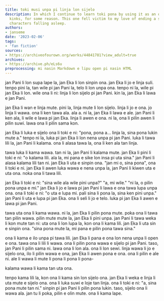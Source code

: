 ```yaml
---
title: toki musi unpa pi linja lon sijelo
description: In which I continue to learn toki pona by using it as an outlet for my
  kinks, for some reason. This one fell victim to my love of ending a story with the
  characters falling asleep.
authors:
- janseme
date: '2023-02-06'
tags:
- 'fan fiction'
sources:
- https://archiveofourown.org/works/44841781?view_adult=true
archives:
- https://archive.ph/eLs6u
preprocessing: mi nasin Markdown e lipu open pi nasin HTML
---
```


jan Pani li lon supa lape la, jan Eka li lon sinpin ona. jan Eka li jo e linja suli. tenpo pini la, tan wile pi jan Pani la, telo li lon unpa ona. tenpo ni la, wile pi jan Eka li lon. wile ona li ni: linja li lon sijelo pi jan Pani. kin la, jan Eka li lawa e jan Pani.

jan Eka li wan e linja mute. pini la, linja mute li lon sijelo. linja li jo e ona. jo linja li wawa. ona li ken tawa ala. ala a. ni la, jan Eka li lawa e ale. jan Pani li ken ala, li wile e lawa pi jan Eka. linja li awen e ona. ni la, ona li pilin awen li pilin suwi. lawa ona li pilin sama kon.

jan Eka li luka e sijelo ona li toki e ni: "pona, pona a... linja la, sina pona lukin mute a." tenpo ni la, luka pi jan Eka li lon nena unpa pi jan Pani. luka li tawa lili la, jan Pani li kalama. ona li alasa tawa la, ona li ken ala tan linja.

tawa luka li kama wawa. tan ni la, jan Pani li kalama mute. jan Eka li pini li toki e ni: "o kalama lili. ala la, mi pana e sike lon insa pi uta sina." jan Pani li alasa kalama lili tan ni. jan Eka li uta e sinpin ona. "jan mi o, sina pona", ona li toki e ni. jan Eka li awen luka wawa e nena unpa la, jan Pani li kiwen uta e uta ona. noka ona li tawa lili.

jan Eka li toki e ni: "sina wile ala wile pini unpa?" "a, mi wile." "ni la, o pilin pona unpa e mi." jan Eka li jo e lawa pi jan Pani li lawa e ona tawa lupa unpa ona. ona li toki e ni: "o uta e lupa mi. pali sina li pona la, sina ken pini unpa." jan Pani li uta e lupa pi jan Eka. ona li seli li jo e telo. luka pi jan Eka li awen e lawa pi jan Pani.

tawa uta ona li kama wawa. ni la, jan Eka li pilin pona mute. poka ona li tawa tan pilin wawa. pilin mute mute la, jan Eka li pini unpa. jan Pani li tawa weka li kon mute tan ni: uta ona li lon lupa la, kon ona li kama lili. jan Eka li uta sin e sinpin ona. "sina pona mute la, mi pana e pilin pona tawa sina."

ona li kama e ilo unpa pi tawa lili. jan Eka li pana e ona lon nena unpa li open e ona. tawa ona li lili li wawa. ona li pilin pona wawa e sijelo pi jan Pani. taso, jan Pani li pilin sama ni. lawa ona li lon ala. ona li lon sewi. linja wawa li jo e sijelo ona, ilo li pilin wawa e ona, jan Eka li awen pona e ona. ona li pilin e ale ni. ale li wawa li mute li pona li pona li pona-

kalama wawa li kama tan uta ona.

tenpo kama lili la, kon ona li kama sin lon sijelo ona. jan Eka li weka e linja li uta mute e sijelo ona. ona li luka suwi e loje tan linja. ona li toki e ni: "a, sina pona mute tan ni." sinpin pi jan Pani li pilin pona lukin. taso, sijelo ona li wawa ala. jan tu li poka, pilin e olin mute. ona li kama lape.
